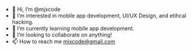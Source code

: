 - 👋 Hi, I’m @mjxcode
- 👀 I’m interested in mobile app development, UI/UX Design, and etihcal hacking. 
- 🌱 I’m currently learning mobile app development. 
- 💞️ I’m looking to collaborate on anything! 
- 📫 How to reach me mjxcode@gmail.com

<!---
mjxcode/mjxcode is a ✨ special ✨ repository because its `README.md` (this file) appears on your GitHub profile.
You can click the Preview link to take a look at your changes.
--->
